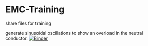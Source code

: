 # EMC-Training
share files for training



generate sinusoidal oscillations to show an overload in the neutral conductor.
[![Binder](https://mybinder.org/badge_logo.svg)](https://mybinder.org/v2/gh/KevinSch2/EMC-Training/main?filepath=Jupiter_EMC_v1.ipynb)
